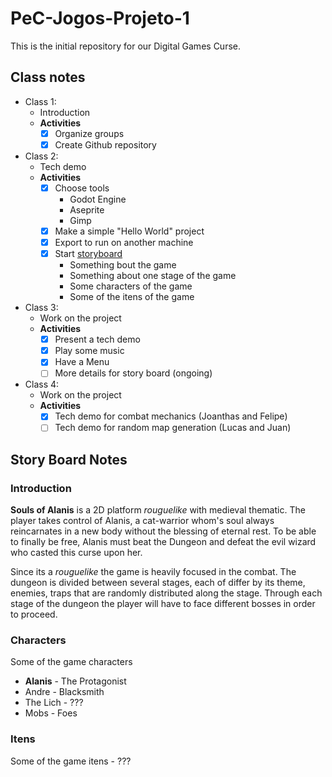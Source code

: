 # PeC-Jogos-Projeto-1  
This is the initial repository for our Digital Games Curse.

## Class notes

- Class 1:
	- Introduction
	- **Activities**
		- [X] Organize groups
		- [X] Create Github repository
- Class 2:
	- Tech demo
	- **Activities**
		- [X] Choose tools
			- Godot Engine
			- Aseprite
			- Gimp
		- [X] Make a simple "Hello World" project
		- [X] Export to run on another machine
		- [X] Start [storyboard](#story-board-notes)
			- Something bout the game
			- Something about one stage of the game
			- Some characters of the game
			- Some of the itens of the game
- Class 3:
	- Work on the project
	- **Activities**
		- [X] Present a tech demo
		- [X] Play some music
		- [X] Have a Menu
		- [ ] More details for story board (ongoing)
- Class 4:
	- Work on the project
	- **Activities**
		- [X] Tech demo for combat mechanics (Joanthas and Felipe)
		- [ ] Tech demo for random map generation (Lucas and Juan)

## Story Board Notes
### Introduction
**Souls of Alanis** is a 2D platform _rouguelike_ with medieval thematic. The player takes control of Alanis, a cat-warrior whom's soul always reincarnates in a new body without the blessing of eternal rest. To be able to finally be free, Alanis must beat the Dungeon and defeat the evil wizard who casted this curse upon her.

Since its a _rouguelike_ the game is heavily focused in the combat. The dungeon is divided between several stages, each of differ by its theme, enemies, traps that are randomly distributed along the stage. Through each stage of the dungeon the player will have to face different bosses in order to proceed.
### Characters
Some of the game characters  
- **Alanis** - The Protagonist  
- Andre - Blacksmith  
- The Lich - ???  
- Mobs - Foes  

### Itens
Some of the game itens
	- ???
